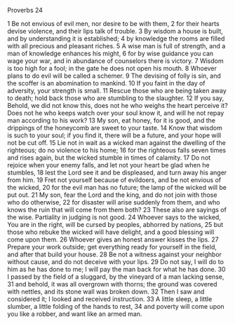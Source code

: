 Proverbs 24

1	Be not envious of evil men, nor desire to be with them,
2	for their hearts devise violence, and their lips talk of trouble.
3	By wisdom a house is built, and by understanding it is established;
4	by knowledge the rooms are filled with all precious and pleasant riches.
5	A wise man is full of strength, and a man of knowledge enhances his might,
6	for by wise guidance you can wage your war, and in abundance of counselors there is victory.
7	Wisdom is too high for a fool; in the gate he does not open his mouth.
8	Whoever plans to do evil will be called a schemer.
9	The devising of folly is sin, and the scoffer is an abomination to mankind.
10	If you faint in the day of adversity, your strength is small.
11	Rescue those who are being taken away to death; hold back those who are stumbling to the slaughter.
12	If you say, Behold, we did not know this, does not he who weighs the heart perceive it? Does not he who keeps watch over your soul know it, and will he not repay man according to his work?
13	My son, eat honey, for it is good, and the drippings of the honeycomb are sweet to your taste.
14	Know that wisdom is such to your soul; if you find it, there will be a future, and your hope will not be cut off.
15	Lie not in wait as a wicked man against the dwelling of the righteous; do no violence to his home;
16	for the righteous falls seven times and rises again, but the wicked stumble in times of calamity.
17	Do not rejoice when your enemy falls, and let not your heart be glad when he stumbles,
18	lest the Lord see it and be displeased, and turn away his anger from him.
19	Fret not yourself because of evildoers, and be not envious of the wicked,
20	for the evil man has no future; the lamp of the wicked will be put out.
21	My son, fear the Lord and the king, and do not join with those who do otherwise,
22	for disaster will arise suddenly from them, and who knows the ruin that will come from them both?
23	These also are sayings of the wise. Partiality in judging is not good.
24	Whoever says to the wicked, You are in the right, will be cursed by peoples, abhorred by nations,
25	but those who rebuke the wicked will have delight, and a good blessing will come upon them.
26	Whoever gives an honest answer kisses the lips.
27	Prepare your work outside; get everything ready for yourself in the field, and after that build your house.
28	Be not a witness against your neighbor without cause, and do not deceive with your lips.
29	Do not say, I will do to him as he has done to me; I will pay the man back for what he has done.
30	I passed by the field of a sluggard, by the vineyard of a man lacking sense,
31	and behold, it was all overgrown with thorns; the ground was covered with nettles, and its stone wall was broken down.
32	Then I saw and considered it; I looked and received instruction.
33	A little sleep, a little slumber, a little folding of the hands to rest,
34	and poverty will come upon you like a robber, and want like an armed man.

